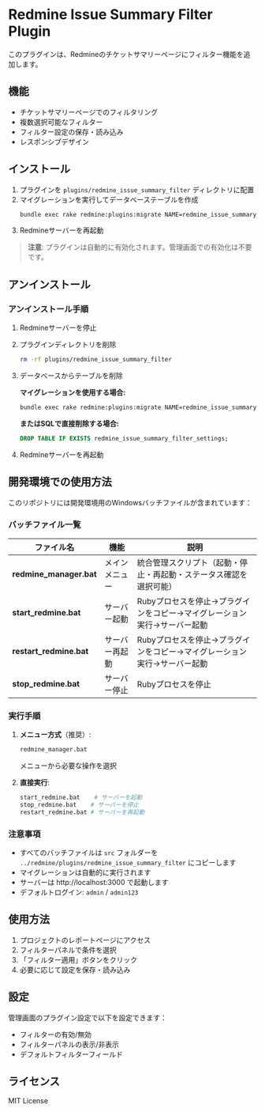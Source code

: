 # Redmine Issue Summary Filter Plugin

このプラグインは、Redmineのチケットサマリーページにフィルター機能を追加します。

## 機能

- チケットサマリーページでのフィルタリング
- 複数選択可能なフィルター
- フィルター設定の保存・読み込み
- レスポンシブデザイン

## インストール

1. プラグインを `plugins/redmine_issue_summary_filter` ディレクトリに配置
2. マイグレーションを実行してデータベーステーブルを作成
   ```bash
   bundle exec rake redmine:plugins:migrate NAME=redmine_issue_summary_filter RAILS_ENV=production
   ```
3. Redmineサーバーを再起動

> **注意**: プラグインは自動的に有効化されます。管理画面での有効化は不要です。

## アンインストール

### アンインストール手順

1. Redmineサーバーを停止
2. プラグインディレクトリを削除
   ```bash
   rm -rf plugins/redmine_issue_summary_filter
   ```
3. データベースからテーブルを削除
   
   **マイグレーションを使用する場合:**
   ```bash
   bundle exec rake redmine:plugins:migrate NAME=redmine_issue_summary_filter VERSION=0
   ```
   
   **またはSQLで直接削除する場合:**
   ```sql
   DROP TABLE IF EXISTS redmine_issue_summary_filter_settings;
   ```
4. Redmineサーバーを再起動

## 開発環境での使用方法

このリポジトリには開発環境用のWindowsバッチファイルが含まれています：

### バッチファイル一覧

| ファイル名 | 機能 | 説明 |
|-----------|------|------|
| **redmine_manager.bat** | メインメニュー | 統合管理スクリプト（起動・停止・再起動・ステータス確認を選択可能） |
| **start_redmine.bat** | サーバー起動 | Rubyプロセスを停止→プラグインをコピー→マイグレーション実行→サーバー起動 |
| **restart_redmine.bat** | サーバー再起動 | Rubyプロセスを停止→プラグインをコピー→マイグレーション実行→サーバー起動 |
| **stop_redmine.bat** | サーバー停止 | Rubyプロセスを停止 |

### 実行手順

1. **メニュー方式**（推奨）:
   ```bash
   redmine_manager.bat
   ```
   メニューから必要な操作を選択

2. **直接実行**:
   ```bash
   start_redmine.bat    # サーバーを起動
   stop_redmine.bat    # サーバーを停止
   restart_redmine.bat # サーバーを再起動
   ```

### 注意事項

- すべてのバッチファイルは `src` フォルダーを `../redmine/plugins/redmine_issue_summary_filter` にコピーします
- マイグレーションは自動的に実行されます
- サーバーは http://localhost:3000 で起動します
- デフォルトログイン: `admin` / `admin123`

## 使用方法

1. プロジェクトのレポートページにアクセス
2. フィルターパネルで条件を選択
3. 「フィルター適用」ボタンをクリック
4. 必要に応じて設定を保存・読み込み

## 設定

管理画面のプラグイン設定で以下を設定できます：

- フィルターの有効/無効
- フィルターパネルの表示/非表示
- デフォルトフィルターフィールド

## ライセンス

MIT License